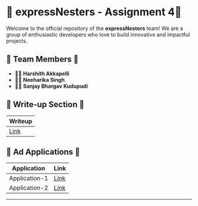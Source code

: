 # 🚀 expressNesters - Assignment 4🚀



Welcome to the official repository of the **expressNesters** team! We are a group of enthusiastic developers who love to build innovative and impactful projects.

## 🌟 Team Members 🌟
- 🧑‍💻 **Harshith Akkapelli**
- 🧑‍💻 **Neeharika Singh**
- 🧑‍💻 **Sanjay Bhargav Kudupudi**

## 📝 Write-up Section 📝

| Writeup                                 |
|-----------------------------------------|
| [Link]([https://github.com/HarshithAkkapelli/test/blob/main/Writeup.pdf](https://github.com/ExpressNesters/Assignment4/blob/main/Writeup.pdf))       |

## 📱 Ad Applications 📱

| Application     | Link                                       |
|-----------------|--------------------------------------------|
| Application-1   | [Link](https://github.com/HarshithAkkapelli/test/tree/main/application_1)                    |
| Application-2   | [Link](https://github.com/HarshithAkkapelli/test/tree/main/application_2)                    |

---

